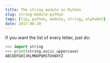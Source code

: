 ```yaml
---
title: The string module in Python
slug: string-module-python
tags: [tip, python, module, string, alphabet]
date: 2017-08-20
---
```


If you want the list of every letter, just do:

```python
>>> import string
>>> print(string.ascii_uppercase)
ABCDEFGHIJKLMNOPQRSTUVWXYZ
```


